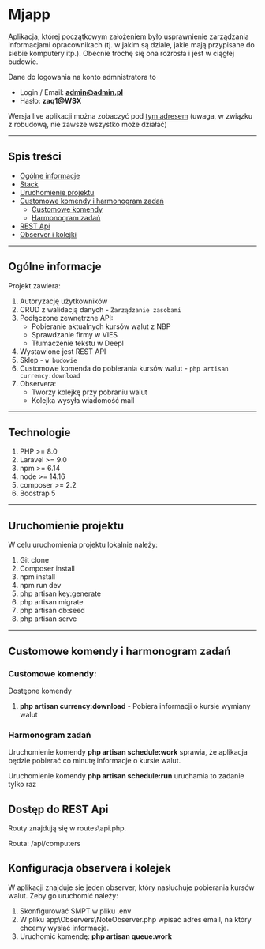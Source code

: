 # Mjapp

Aplikacja, której początkowym założeniem było usprawnienie zarządzania informacjami opracownikach (tj. w jakim są dziale, jakie mają przypisane do siebie komputery itp.).
Obecnie trochę się ona rozrosła i jest w ciągłej budowie.

Dane do logowania na konto admnistratora to
- Login / Email: **admin@admin.pl**
- Hasło: **zaq1@WSX**

Wersja live aplikacji można zobaczyć pod [tym adresem](https://mjapp.matijas.vxm.pl/) (uwaga, w związku z robudową, nie zawsze wszystko może działać)

---
## Spis treści
- [Ogólne informacje](#ogólne-informacje)
- [Stack](#technologie)
- [Uruchomienie projektu](#uruchomienie-projektu)
- [Customowe komendy i harmonogram zadań](#customowe-komendy-i-harmonogram-zadań)
    - [Customowe komendy](#customowe-komendy)
    - [Harmonogram zadań](#harmonogram-zadań)
- [REST Api](#dostęp-do-rest-api)
- [Observer i kolejki](#konfiguracja-observera-i-kolejek)
---
## Ogólne informacje
Projekt zawiera:
1. Autoryzację użytkowników
1. CRUD z walidacją danych - `Zarządzanie zasobami`
1. Podłączone zewnętrzne API:
    - Pobieranie aktualnych kursów walut z NBP
    - Sprawdzanie firmy w VIES
    - Tłumaczenie tekstu w Deepl
1. Wystawione jest REST API
1. Sklep - `w budowie`
1. Customowe komenda do pobierania kursów walut - `php artisan currency:download`
1. Observera:
    - Tworzy kolejkę przy pobraniu walut
    - Kolejka wysyła wiadomość mail

---

## Technologie
1. PHP >= 8.0
2. Laravel >= 9.0
3. npm >= 6.14
4. node >= 14.16
5. composer >= 2.2
6. Boostrap 5

---

## Uruchomienie projektu
W celu uruchomienia projektu lokalnie należy:
1. Git clone
1. Composer install
1. npm install
1. npm run dev
1. php artisan key:generate
1. php artisan migrate
1. php artisan db:seed
1. php artisan serve

---

## Customowe komendy i harmonogram zadań
### Customowe komendy:
Dostępne komendy

1. **php artisan currency:download** - Pobiera informacji o kursie wymiany walut

### Harmonogram zadań
Uruchomienie komendy **php artisan schedule:work** sprawia, że aplikacja będzie pobierać co minutę informacje o kursie walut.

Uruchomienie komendy **php artisan schedule:run** uruchamia to zadanie tylko raz

## Dostęp do REST Api
Routy znajdują się w  routes\api.php.

Routa: /api/computers

## Konfiguracja observera i kolejek
W aplikacji znajduje sie jeden observer, który nasłuchuje pobierania kursów walut. Żeby go uruchomić należy:
1. Skonfigurować SMPT w pliku .env
1. W pliku app\Observers\NoteObserver.php wpisać adres email, na który chcemy wysłać informacje.
1. Uruchomić komendę: **php artisan queue:work**

